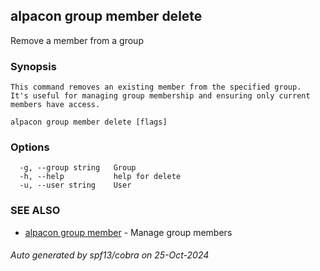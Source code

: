 ## alpacon group member delete

Remove a member from a group

### Synopsis


	This command removes an existing member from the specified group. 
	It's useful for managing group membership and ensuring only current members have access.
	

```
alpacon group member delete [flags]
```

### Options

```
  -g, --group string   Group
  -h, --help           help for delete
  -u, --user string    User
```

### SEE ALSO

* [alpacon group member](alpacon_group_member.md)	 - Manage group members

###### Auto generated by spf13/cobra on 25-Oct-2024
